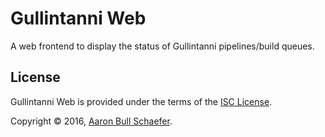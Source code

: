 Gullintanni Web
===============

A web frontend to display the status of Gullintanni pipelines/build queues.

License
-------

Gullintanni Web is provided under the terms of the
[ISC License](https://en.wikipedia.org/wiki/ISC_license).

Copyright &copy; 2016, [Aaron Bull Schaefer](mailto:aaron@elasticdog.com).
